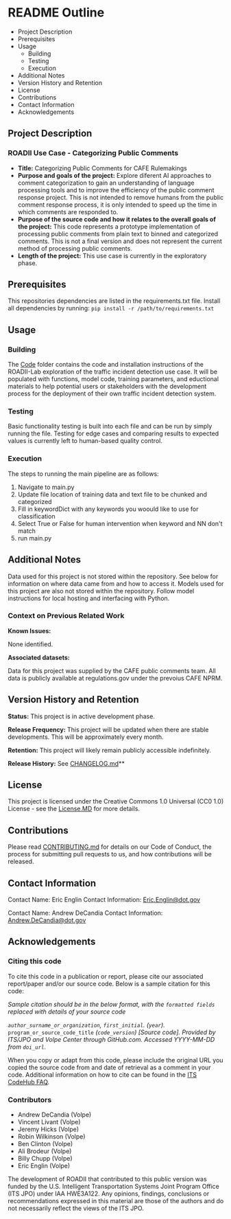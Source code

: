 # README Outline

* Project Description
* Prerequisites
* Usage
  * Building
  * Testing
  * Execution
* Additional Notes
* Version History and Retention
* License
* Contributions
* Contact Information
* Acknowledgements

## Project Description

### ROADII Use Case - Categorizing Public Comments

* **Title:** Categorizing Public Comments for CAFE Rulemakings
* **Purpose and goals of the project:** Explore diferent AI approaches to comment categorization to gain an understanding of language processing tools and to improve the efficiency of the public comment response project. This is not intended to remove humans from the public comment response process, it is only intended to speed up the time in which comments are responded to.
* **Purpose of the source code and how it relates to the overall goals of the project:** This code represents a prototype implementation of processing public comments from plain text to binned and categorized comments. This is not a final version and does not represent the current method of processing public comments.
* **Length of the project:** This use case is currently in the exploratory phase.

## Prerequisites

This repositories dependencies are listed in the requirements.txt file. Install all dependencies by running: ```pip install -r /path/to/requirements.txt```

## Usage

### Building

The [Code](https://github.com/ITSJPO-TRIMS/R25-IncidentDetection/tree/main/Code) folder contains the code and installation instructions of the ROADII-Lab exploration of the traffic incident detection use case. It will be populated with functions, model code, training parameters, and eductional materials to help potential users or stakeholders with the development process for the deployment of their own traffic incident detection system.

### Testing

Basic functionality testing is built into each file and can be run by simply running the file. Testing for edge cases and comparing results to expected values is currently left to human-based quality control.

### Execution

The steps to running the main pipeline are as follows:

1. Navigate to main.py
2. Update file location of training data and text file to be chunked and categorized
3. Fill in keywordDict with any keywords you woould like to use for classification
4. Select True or False for human intervention when keyword and NN don't match
5. run main.py

## Additional Notes

Data used for this project is not stored within the repository. See below for information on where data came from and how to access it.
Models used for this project are also not stored within the repository. Follow model instructions for local hosting and interfacing with Python.

### Context on Previous Related Work

**Known Issues:**

None identified.

**Associated datasets:**

Data for this project was supplied by the CAFE public comments team. All data is publicly available at regulations.gov under the prevoius CAFE NPRM.

## Version History and Retention

**Status:** This project is in active development phase.

**Release Frequency:** This project will be updated when there are stable developments. This will be approximately every month.

**Retention:** This project will likely remain publicly accessible indefinitely.

**Release History:**  See [CHANGELOG.md](CHANGELOG.md)**

## License

This project is licensed under the Creative Commons 1.0 Universal (CC0 1.0) License - see the [License.MD](https://github.com/usdot-jpo-codehub/codehub-readme-template/blob/master/LICENSE) for more details.

## Contributions

Please read [CONTRIBUTING.md](https://github.com/ITSJPO-TRIMS/R25-IncidentDetection/blob/main/Contributing.MD) for details on our Code of Conduct, the process for submitting pull requests to us, and how contributions will be released.

## Contact Information

Contact Name: Eric Englin
Contact Information: <Eric.Englin@dot.gov>

Contact Name: Andrew DeCandia
Contact Information: <Andrew.DeCandia@dot.gov>

## Acknowledgements

### Citing this code

To cite this code in a publication or report, please cite our associated report/paper and/or our source code. Below is a sample citation for this code:

*Sample citation should be in the below format, with the `formatted fields` replaced with details of your source code*

*`author_surname_or_organization`, `first_initial`. (`year`).* `program_or_source_code_title` *(`code_version`) [Source code]. Provided by ITS/JPO and Volpe Center through GitHub.com. Accessed YYYY-MM-DD from `doi_url`.*

When you copy or adapt from this code, please include the original URL you copied the source code from and date of retrieval as a comment in your code. Additional information on how to cite can be found in the [ITS CodeHub FAQ](https://its.dot.gov/code/#/faqs).

### Contributors

* Andrew DeCandia (Volpe)
* Vincent Livant (Volpe)
* Jeremy Hicks (Volpe)
* Robin Wilkinson (Volpe)
* Ben Clinton (Volpe)
* Ali Brodeur (Volpe)
* Billy Chupp (Volpe)
* Eric Englin (Volpe)

The development of ROADII that contributed to this public version was funded by the U.S. Intelligent Transportation Systems Joint Program Office (ITS JPO) under IAA HWE3A122. Any opinions, findings, conclusions or recommendations expressed in this material are those of the authors and do not necessarily reflect the views of the ITS JPO.
